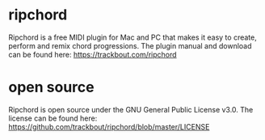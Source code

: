 # ripchord

Ripchord is a free MIDI plugin for Mac and PC that makes it easy to create, perform and remix chord progressions. The plugin manual and download can be found here: https://trackbout.com/ripchord

# open source

Ripchord is open source under the GNU General Public License v3.0. The license can be found here: https://github.com/trackbout/ripchord/blob/master/LICENSE
